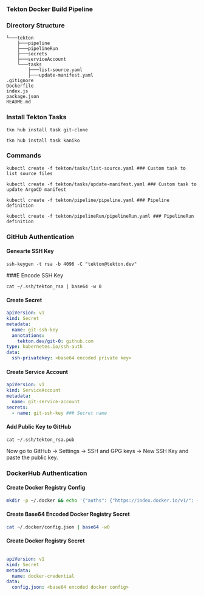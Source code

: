 ### Tekton Docker Build Pipeline

### Directory Structure
```
└───tekton 
    ├───pipeline
    ├───pipelineRun
    ├───secrets
    ├───serviceAccount
    └───tasks
        ├───list-source.yaml
        ├───update-manifest.yaml
.gitignore
Dockerfile
index.js
package.json
README.md
```

### Install Tekton Tasks

```
tkn hub install task git-clone

tkn hub install task kaniko
```

### Commands

```
kubectl create -f tekton/tasks/list-source.yaml ### Custom task to list source files

kubectl create -f tekton/tasks/update-manifest.yaml ### Custom task to update ArgoCD manifest

kubectl create -f tekton/pipeline/pipeline.yaml ### Pipeline definition

kubectl create -f tekton/pipelineRun/pipelineRun.yaml ### PipelineRun definition
```

### GitHub Authentication

#### Genearte SSH Key

```
ssh-keygen -t rsa -b 4096 -C "tekton@tekton.dev"
```

###E Encode SSH Key

```
cat ~/.ssh/tekton_rsa | base64 -w 0
```

#### Create Secret

```yaml
apiVersion: v1
kind: Secret
metadata:
  name: git-ssh-key
  annotations:
    tekton.dev/git-0: github.com
type: kubernetes.io/ssh-auth
data:
  ssh-privatekey: <base64 encoded private key>
```

#### Create Service Account

```yaml
apiVersion: v1
kind: ServiceAccount
metadata:
  name: git-service-account
secrets:
  - name: git-ssh-key ### Secret name
```

#### Add Public Key to GitHub

```
cat ~/.ssh/tekton_rsa.pub
``` 

Now go to GitHub -> Settings -> SSH and GPG keys -> New SSH Key and paste the public key.

### DockerHub Authentication

#### Create Docker Registry Config

```bash
mkdir -p ~/.docker && echo '{"auths": {"https://index.docker.io/v1/": {"username": "", "password": "", "email": ""}}}' > ~/.docker/config.json
```

#### Create Base64 Encoded Docker Registry Secret

```bash
cat ~/.docker/config.json | base64 -w0
``` 

#### Create Docker Registry Secret

```yaml

apiVersion: v1
kind: Secret
metadata:
  name: docker-credential
data:
  config.json: <base64 encoded docker config>
```





  
